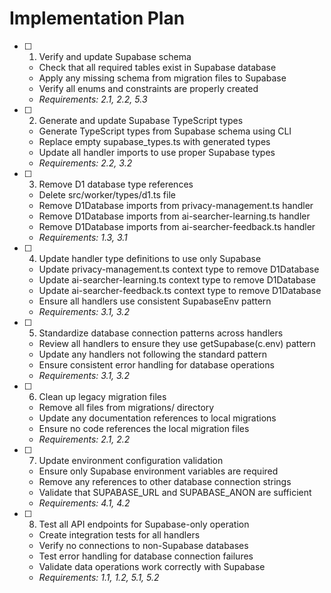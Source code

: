# Implementation Plan

- [ ] 1. Verify and update Supabase schema
  - Check that all required tables exist in Supabase database
  - Apply any missing schema from migration files to Supabase
  - Verify all enums and constraints are properly created
  - _Requirements: 2.1, 2.2, 5.3_

- [ ] 2. Generate and update Supabase TypeScript types
  - Generate TypeScript types from Supabase schema using CLI
  - Replace empty supabase_types.ts with generated types
  - Update all handler imports to use proper Supabase types
  - _Requirements: 2.2, 3.2_

- [ ] 3. Remove D1 database type references
  - Delete src/worker/types/d1.ts file
  - Remove D1Database imports from privacy-management.ts handler
  - Remove D1Database imports from ai-searcher-learning.ts handler
  - Remove D1Database imports from ai-searcher-feedback.ts handler
  - _Requirements: 1.3, 3.1_

- [ ] 4. Update handler type definitions to use only Supabase
  - Update privacy-management.ts context type to remove D1Database
  - Update ai-searcher-learning.ts context type to remove D1Database  
  - Update ai-searcher-feedback.ts context type to remove D1Database
  - Ensure all handlers use consistent SupabaseEnv pattern
  - _Requirements: 3.1, 3.2_

- [ ] 5. Standardize database connection patterns across handlers
  - Review all handlers to ensure they use getSupabase(c.env) pattern
  - Update any handlers not following the standard pattern
  - Ensure consistent error handling for database operations
  - _Requirements: 3.1, 3.2_

- [ ] 6. Clean up legacy migration files
  - Remove all files from migrations/ directory
  - Update any documentation references to local migrations
  - Ensure no code references the local migration files
  - _Requirements: 2.1, 2.2_

- [ ] 7. Update environment configuration validation
  - Ensure only Supabase environment variables are required
  - Remove any references to other database connection strings
  - Validate that SUPABASE_URL and SUPABASE_ANON are sufficient
  - _Requirements: 4.1, 4.2_

- [ ] 8. Test all API endpoints for Supabase-only operation
  - Create integration tests for all handlers
  - Verify no connections to non-Supabase databases
  - Test error handling for database connection failures
  - Validate data operations work correctly with Supabase
  - _Requirements: 1.1, 1.2, 5.1, 5.2_